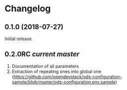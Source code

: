 # Changelog

## 0.1.0 (2018-07-27)

Initial release.

## 0.2.0RC *current master*

1. Documentation of all parameters
1. Extraction of repeating ones into global one (https://github.com/opendevstack/ods-configuration-sample/blob/master/ods-configuration.env.sample)

